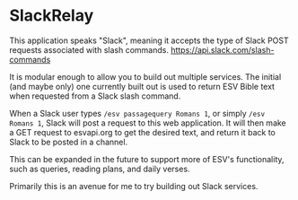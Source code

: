 # SlackRelay
This application speaks "Slack", meaning it accepts the type of Slack POST requests associated with slash commands.
https://api.slack.com/slash-commands

It is modular enough to allow you to build out multiple services. The initial (and maybe only) one currently built out
is used to return ESV Bible text when requested from a Slack slash command.

When a Slack user types 
`/esv passagequery Romans 1`, or simply `/esv Romans 1`, Slack will post a request to this web application. It will
then make a GET request to esvapi.org to get the desired text, and return it back to Slack to be posted in a channel.

This can be expanded in the future to support more of ESV's functionality, such as queries, reading plans, and daily
verses. 

Primarily this is an avenue for me to try building out Slack services.